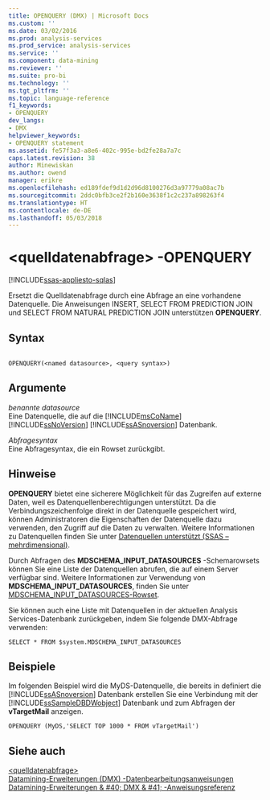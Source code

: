 ```yaml
---
title: OPENQUERY (DMX) | Microsoft Docs
ms.custom: ''
ms.date: 03/02/2016
ms.prod: analysis-services
ms.prod_service: analysis-services
ms.service: ''
ms.component: data-mining
ms.reviewer: ''
ms.suite: pro-bi
ms.technology: ''
ms.tgt_pltfrm: ''
ms.topic: language-reference
f1_keywords:
- OPENQUERY
dev_langs:
- DMX
helpviewer_keywords:
- OPENQUERY statement
ms.assetid: fe57f3a3-a8e6-402c-995e-bd2fe28a7a7c
caps.latest.revision: 38
author: Minewiskan
ms.author: owend
manager: erikre
ms.openlocfilehash: ed189fdef9d1d2d96d8100276d3a97779a08ac7b
ms.sourcegitcommit: 2ddc0bfb3ce2f2b160e3638f1c2c237a898263f4
ms.translationtype: HT
ms.contentlocale: de-DE
ms.lasthandoff: 05/03/2018
---
```

# <a name="ltsource-data-querygt---openquery"></a>&lt;quelldatenabfrage&gt; -OPENQUERY
[!INCLUDE[ssas-appliesto-sqlas](../includes/ssas-appliesto-sqlas.md)]

  Ersetzt die Quelldatenabfrage durch eine Abfrage an eine vorhandene Datenquelle. Die Anweisungen INSERT, SELECT FROM PREDICTION JOIN und SELECT FROM NATURAL PREDICTION JOIN unterstützen **OPENQUERY**.  
  
## <a name="syntax"></a>Syntax  
  
```  
  
OPENQUERY(<named datasource>, <query syntax>)  
```  
  
## <a name="arguments"></a>Argumente  
 *benannte datasource*  
 Eine Datenquelle, die auf die [!INCLUDE[msCoName](../includes/msconame-md.md)] [!INCLUDE[ssNoVersion](../includes/ssnoversion-md.md)] [!INCLUDE[ssASnoversion](../includes/ssasnoversion-md.md)] Datenbank.  
  
 *Abfragesyntax*  
 Eine Abfragesyntax, die ein Rowset zurückgibt.  
  
## <a name="remarks"></a>Hinweise  
 **OPENQUERY** bietet eine sicherere Möglichkeit für das Zugreifen auf externe Daten, weil es Datenquellenberechtigungen unterstützt. Da die Verbindungszeichenfolge direkt in der Datenquelle gespeichert wird, können Administratoren die Eigenschaften der Datenquelle dazu verwenden, den Zugriff auf die Daten zu verwalten. Weitere Informationen zu Datenquellen finden Sie unter [Datenquellen unterstützt &#40;SSAS – mehrdimensional&#41;](../analysis-services/multidimensional-models/supported-data-sources-ssas-multidimensional.md).  
  
 Durch Abfragen des **MDSCHEMA_INPUT_DATASOURCES** -Schemarowsets können Sie eine Liste der Datenquellen abrufen, die auf einem Server verfügbar sind. Weitere Informationen zur Verwendung von **MDSCHEMA_INPUT_DATASOURCES**, finden Sie unter [MDSCHEMA_INPUT_DATASOURCES-Rowset](../analysis-services/schema-rowsets/ole-db-olap/mdschema-input-datasources-rowset.md).  
  
 Sie können auch eine Liste mit Datenquellen in der aktuellen Analysis Services-Datenbank zurückgeben, indem Sie folgende DMX-Abfrage verwenden:  
  
 `SELECT * FROM $system.MDSCHEMA_INPUT_DATASOURCES`  
  
## <a name="examples"></a>Beispiele  
 Im folgenden Beispiel wird die MyDS-Datenquelle, die bereits in definiert die [!INCLUDE[ssASnoversion](../includes/ssasnoversion-md.md)] Datenbank erstellen Sie eine Verbindung mit der [!INCLUDE[ssSampleDBDWobject](../includes/sssampledbdwobject-md.md)] Datenbank und zum Abfragen der **vTargetMail** anzeigen.  
  
```  
OPENQUERY (MyDS,'SELECT TOP 1000 * FROM vTargetMail')  
```  
  
## <a name="see-also"></a>Siehe auch  
 [&#60;quelldatenabfrage&#62;](../dmx/source-data-query.md)   
 [Datamining-Erweiterungen &#40;DMX&#41; -Datenbearbeitungsanweisungen](../dmx/dmx-statements-data-manipulation.md)   
 [Datamining-Erweiterungen & #40; DMX & #41; -Anweisungsreferenz](../dmx/data-mining-extensions-dmx-statements.md)  
  
  
